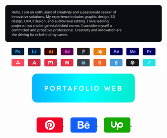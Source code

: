 <a href="#">
  <img align="center" alt="PORTFOLIO"  src="https://raw.githubusercontent.com/Juan-Sebastian-Rios-Martinez/juan-sebastian-rios-martinez/ff5e10646d24aae9f6fedddca4e9d6849e0f6eba/svg/p1.svg" />
</a>

<div align="center">
  
<a  href="https://steamcommunity.com/profiles/76561198182224539/">
  <img align="center" alt="PORTFOLIO" width="330"  src="https://raw.githubusercontent.com/Juan-Sebastian-Rios-Martinez/juan-sebastian-rios-martinez/1a35d64afbdc8a356af4b2901b88b8c6ac0d0de7/svg/p2.svg" />
</a>

</div>

<br>
&nbsp;
<div align="center">
  
&nbsp;&nbsp;&nbsp;&nbsp;
<a  href="https://steamcommunity.com/profiles/76561198182224539/">
  <img align="center" alt="" width="85" hight="100" src="https://raw.githubusercontent.com/Juan-Sebastian-Rios-Martinez/juan-sebastian-rios-martinez/1a35d64afbdc8a356af4b2901b88b8c6ac0d0de7/svg/i1.svg" />
</a>
&nbsp;&nbsp;&nbsp;&nbsp;
<a  href="https://steamcommunity.com/profiles/76561198182224539/">
  <img align="center"  width="85"  src="https://raw.githubusercontent.com/Juan-Sebastian-Rios-Martinez/juan-sebastian-rios-martinez/1a35d64afbdc8a356af4b2901b88b8c6ac0d0de7/svg/i2.svg" />
</a>
&nbsp;&nbsp;&nbsp;&nbsp;
<a  href="https://steamcommunity.com/profiles/76561198182224539/">
  <img align="center" alt="PORTFOLIO" width="85" hight="100" src="https://raw.githubusercontent.com/Juan-Sebastian-Rios-Martinez/juan-sebastian-rios-martinez/1a35d64afbdc8a356af4b2901b88b8c6ac0d0de7/svg/i3.svg" />
</a>
&nbsp;&nbsp;&nbsp;&nbsp;
</div>

